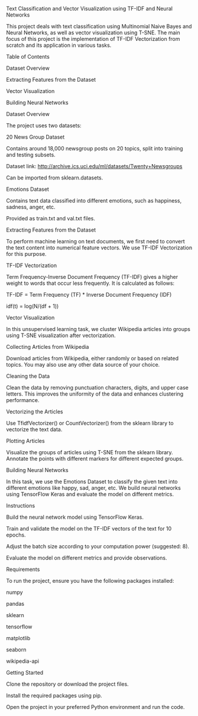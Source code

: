 ﻿Text Classification and Vector Visualization using TF-IDF and Neural Networks

This project deals with text classification using Multinomial Naive Bayes and Neural Networks, as well as vector visualization using T-SNE. The main focus of this project is the implementation of TF-IDF Vectorization from scratch and its application in various tasks.

Table of Contents

Dataset Overview

Extracting Features from the Dataset

Vector Visualization

Building Neural Networks

Dataset Overview

The project uses two datasets:

20 News Group Dataset

Contains around 18,000 newsgroup posts on 20 topics, split into training and testing subsets.

Dataset link: http://archive.ics.uci.edu/ml/datasets/Twenty+Newsgroups

Can be imported from sklearn.datasets.

Emotions Dataset

Contains text data classified into different emotions, such as happiness, sadness, anger, etc.

Provided as train.txt and val.txt files.

Extracting Features from the Dataset

To perform machine learning on text documents, we first need to convert the text content into numerical feature vectors. We use TF-IDF Vectorization for this purpose.

TF-IDF Vectorization

Term Frequency-Inverse Document Frequency (TF-IDF) gives a higher weight to words that occur less frequently. It is calculated as follows:

TF-IDF = Term Frequency (TF) \* Inverse Document Frequency (IDF)

idf(t) = log(N/(df + 1))

Vector Visualization

In this unsupervised learning task, we cluster Wikipedia articles into groups using T-SNE visualization after vectorization.

Collecting Articles from Wikipedia

Download articles from Wikipedia, either randomly or based on related topics. You may also use any other data source of your choice.

Cleaning the Data

Clean the data by removing punctuation characters, digits, and upper case letters. This improves the uniformity of the data and enhances clustering performance.

Vectorizing the Articles

Use TfidfVectorizer() or CountVectorizer() from the sklearn library to vectorize the text data.

Plotting Articles

Visualize the groups of articles using T-SNE from the sklearn library. Annotate the points with different markers for different expected groups.

Building Neural Networks

In this task, we use the Emotions Dataset to classify the given text into different emotions like happy, sad, anger, etc. We build neural networks using TensorFlow Keras and evaluate the model on different metrics.

Instructions

Build the neural network model using TensorFlow Keras.

Train and validate the model on the TF-IDF vectors of the text for 10 epochs.

Adjust the batch size according to your computation power (suggested: 8).

Evaluate the model on different metrics and provide observations.

Requirements

To run the project, ensure you have the following packages installed:

numpy

pandas

sklearn

tensorflow

matplotlib

seaborn

wikipedia-api

Getting Started

Clone the repository or download the project files.

Install the required packages using pip.

Open the project in your preferred Python environment and run the code.


